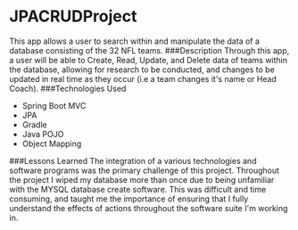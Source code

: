# JPACRUDProject
This app allows a user to search within and manipulate the data of a database consisting of the 32 NFL teams.
###Description
Through this app, a user will be able to Create, Read, Update, and Delete data of teams within the database, allowing for research to be conducted, and changes to be updated in real time as they occur (i.e a team changes it's name or Head Coach).
###Technologies Used
* Spring Boot MVC
* JPA
* Gradle
* Java POJO
* Object Mapping

###Lessons Learned
The integration of a various technologies and software programs was the primary challenge of this project. Throughout the project I wiped my database more than once due to being unfamiliar with the MYSQL database create software. This was difficult and time consuming, and taught me the importance of ensuring that I fully understand the effects of actions throughout the software suite I'm working in.
